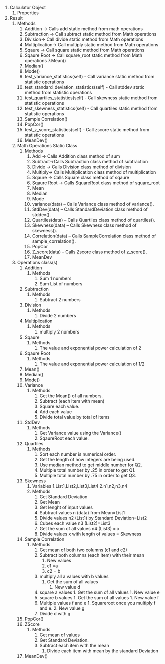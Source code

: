 1. Calculator Object
    1. Properties
1. Result 
    1. Methods
        1. Addition -> Calls add static method from math operations
        2. Subtraction -> Call subtract static method from Math operations
        3. Division-> Call divide static method from Math operations
        4. Multiplication-> Call multiply static method from Math operations
        5. Sqaure -> Call square static method from Math operations
        6. Sqaure Root -> Call square_root static method from Math operations
        7.Mean()
        8. Median()
        9. Mode()
        10. test_variance_statistics(self) - Call variance static method from statistic operations
        11. test_standard_deviation_statistics(self) - Call stddev static method from statistic operations
        12. test_quartiles_statistics(self) - Call skewness static method from statistic operations
        13.	test_skewness_statistics(self) - Call quartiles static method from statistic operations
        14.	Sample Correlation()
        15.	PopCor()
        16.	test_z_score_statistics(self) - Call zscore static method from statistic operations
        17.	MeanDev()	 
    2. Math Operations Static Class
        1. Methods
            1.	Add -> Calls Addition class method of sum
            2.	Subtract->Calls Subtraction class method of subtraction
            3.	Divide -> Calls Division class method of division
            4.	Multiply-> Calls Multiplication class method of multiplication
            5.	Sqaure -> Calls Square class method of sqaure
            6.	Sqaure Root -> Calls SquareRoot class method of square_root
            7.	Mean
            8.	Median
            9.	Mode
            10.	variance(data) – Calls Variance class method of variance().
            11.	StdDev(data) – Calls StandardDeviation class method of stddev().
            12.	Quartiles(data) – Calls Quartiles class method of quartiles().
            13.	Skewness(data) – Calls Skewness class method of skewness().
            14.	Correlation(data) – Calls SampleCorrelation class method of sample_correlation().
            15.	PopCor
            16.	Z_score(data) – Calls Zscore class method of z_score().
            17.	MeanDev
    3. Operations class(s)
        1. Addition
            1.	Methods 
                1.	Sum 1 numbers
                2.	Sum List of numbers
        2.	Subtraction
            1.	Methods
                1.	Subtract 2 numbers
        3.	Division
            1.	Methods
                1. Divide 2 numbers
        4.	Multiplication
            1.	Methods
                1. multiply 2 numbers
        5.	Sqaure
            1.	Methods
                1.	The value and exponential power calculation of 2
        6.	Sqaure Root
            1.	Methods
                1.	The value and exponential power calculation of 1/2
        7.	Mean()
        8.	Median()
        9.	Mode()
        10.	Variance
            1.	Methods
                1.	Get the Mean() of all numbers.
                2.	Subtract (each item with mean)
                3.	Square each value.
                4.	Add each value
                5.	Divide total value by total of items
        11.	StdDev
            1.	Methods
                1.	Get Variance value using the Variance()
                2.	SqaureRoot each value.
        12.	Quartiles
            1.	Methods
                1.	Sort each number is numerical order.
                2.	Get the length of how integers are being used.
                3.	Use median method to get middle number for Q2.
                4.	Multiple total number by .25 in order to get Q1.
                5.	Multiple total number by .75 in order to get Q3.
        13.	Skewness
            1. Variables
                1.List1,List2,List3,List4
                2.n1,n2,n3,n4
            1. Methods
                1. Get Standard Deviation
                2. Get Mean
                3. Get lenght of input values 
                4. Subtract values n (data) from Mean=List1
                5. Divide values n2 (List1) by Standard Deviation=List2
                6. Cubes each value n3 (List2)=List3 
                7. Get the sum of all values n4 (List3) = x
                8. Divide values x with length of values = Skewness
        14.	Sample Correlation
            1.	Methods
                1.	Get mean of both two columns (c1 and c2)
                2.	Subtract both columns (each item) with their mean
                    1.	New values 
                    2.	c1 =a
                    3.	c2 = b
                3.	multiply all a values with b values
                    1.	Get the sum of all values
                        1.	New value d
                4.	square a values
                        1.	Get the sum of all values
                            1.	New value e
                5.	square b values
                        1.	Get the sum of all values
                            1.	New value f
                6.	Multiple values f and e
                        1.	Squareroot once you multiply f and e.
                        2.	New value g
                7.	Divide d with g
        15.	PopCor()
        16.	ZScore
            1.	Methods
                1.	Get mean of values
                2.	Get Standard Deviation.
                3.	Subtract each item with the mean
                    1.	Divide each item with mean by the standard Deviation
        17.	MeanDev()

 